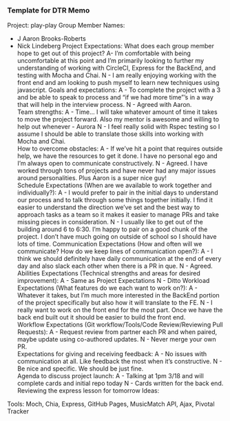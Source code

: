 ### Template for DTR Memo
Project:  play-play
Group Member Names: 
* J Aaron Brooks-Roberts
* Nick Lindeberg
Project Expectations: What does each group member hope to get out of this project? 
A- I’m comfortable with being uncomfortable at this point and I’m primarily looking to further my understanding of working with CircleCI, Express for the BackEnd, and testing with Mocha and Chai.
N - I am really enjoying working with the front end and am looking to push myself to learn new techniques using javascript.
Goals and expectations:
A - To complete the project with a 3 and be able to speak to process and “if we had more time”’s in a way that will help in the interview process.
N - Agreed with Aaron.  
Team strengths:
A - Time… I will take whatever amount of time it takes to move the project forward. Also my mentor is awesome and willing to help out whenever - Aurora
N - I feel really solid with Rspec testing so I assume I should be able to translate those skills into working with Mocha and Chai.  
How to overcome obstacles:
A - If we’ve hit a point that requires outside help, we have the resources to get it done. I have no personal ego and I’m always open to communicate constructively. 
N - Agreed.  I have worked through tons of projects and have never had any major issues around personalities.  Plus Aaron is a super nice guy!  
Schedule Expectations (When are we available to work together and individually?):
A - I would prefer to pair in the initial days to understand our process and to talk through some things together initially. I find it easier to understand the direction we’ve set and the best way to approach tasks as a team so it makes it easier to manage PRs and take missing pieces in consideration.
N - I usually like to get out of the building around 6 to 6:30.  I’m happy to pair on a good chunk of the project. I don’t have much going on outside of school so I should have lots of time. 
Communication Expectations (How and often will we communicate? How do we keep lines of communication open?):
A - I think we should definitely have daily communication at the end of every day and also slack each other when there is a PR in que. 
N - Agreed.  
Abilities Expectations (Technical strengths and areas for desired improvement):
A - Same as Project Expectations
N - Ditto
Workload Expectations (What features do we each want to work on?):
A - Whatever it takes, but I’m much more interested in the BackEnd portion of the project specifically but also how it will translate to the FE.
N - I really want to work on the front end for the most part.  Once we have the back end built out it should be easier to build the front end.  
Workflow Expectations (Git workflow/Tools/Code Review/Reviewing Pull Requests): 
A - Request review from partner each PR and when paired, maybe update using co-authored updates.
N - Never merge your own PR.  
Expectations for giving and receiving feedback:
A - No issues with communication at all. Like feedback the most when it’s constructive.
N - Be nice and specific.  We should be just fine.  
Agenda to discuss project launch:
A - Talking at 1pm 3/18 and will complete cards and initial repo today
N - Cards written for the back end.  Reviewing the express lesson for tomorrow 
Ideas:
 
Tools: 
Moch, Chia, Express, GitHub Pages, MusicMatch API, Ajax, Pivotal Tracker
